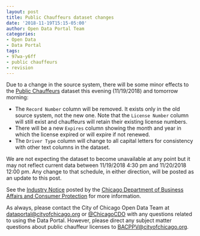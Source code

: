 ```yaml
---
layout: post
title: Public Chauffeurs dataset changes
date: '2018-11-19T15:15-05:00'
author: Open Data Portal Team
categories:
- Open Data
- Data Portal
tags:
- 97wa-y6ff
- public chauffeurs
- revision
---
```

Due to a change in the source system, there will be some minor effects to the [Public Chauffeurs](https://data.cityofchicago.org/d/97wa-y6ff) dataset this evening (11/19/2018) and tomorrow morning:

* The `Record Number` column will be removed. It exists only in the old source system, not the new one. Note that the `License Number` column will still exist and chauffeurs will retain their existing license numbers.
* There will be a new `Expires` column showing the month and year in which the license expired or will expire if not renewed.
* The `Driver Type` column will change to all capital letters for consistency with other text columns in the dataset.

We are not expecting the dataset to become unavailable at any point but it may not reflect current data between 11/19/2018 4:30 pm and 11/20/2018 12:00 pm. Any change to that schedule, in either direction, will be posted as an update to this post.

See the [Industry Notice](http://files.constantcontact.com/fabc28cb001/66161551-9dae-4910-804d-b29be4ed9273.pdf) posted by the [Chicago Department of Business Affairs and Consumer Protection](https://www.cityofchicago.org/city/en/depts/bacp/supp_info/bacppublicvehicles.html) for more information.

As always, please contact the City of Chicago Open Data Team at [dataportal@cityofchicago.org](mailto:dataportal@cityofchicago.org) or [@ChicagoCDO](https://twitter.com/ChicagoCDO) with any questions related to using the Data Portal. However, please direct any subject matter questions about public chauffeur licenses to [BACPPV@cityofchicago.org](mailto:BACPPV@cityofchicago.org).
